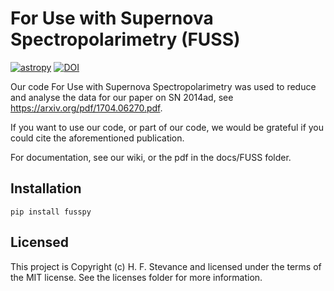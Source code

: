 # For Use with Supernova Spectropolarimetry (FUSS)

[![astropy](http://img.shields.io/badge/powered%20by-AstroPy-orange.svg?style=flat)](http://www.astropy.org/)
[![DOI](https://zenodo.org/badge/79924113.svg)](https://zenodo.org/badge/latestdoi/79924113)

Our code For Use with Supernova Spectropolarimetry was used to reduce and analyse the data for our paper on SN 2014ad, see https://arxiv.org/pdf/1704.06270.pdf.

If you want to use our code, or part of our code, we would be grateful if you could cite the aforementioned publication.

For documentation, see our wiki, or the pdf in the docs/FUSS folder. 

## Installation 

`pip install fusspy`

## Licensed

This project is Copyright (c) H. F. Stevance and licensed under the terms of the MIT license. See the licenses folder for more information.
